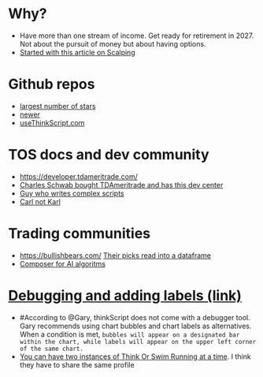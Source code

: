 # Why?

- Have more than one stream of income.  Get ready for retirement in 2027.  Not about the pursuit of money but about having options.
- [Started with this article on Scalping](https://medium.com/@nicknikravesh/a-foolproof-strategy-to-make-money-day-trading-no-really-7896e365fd40)

# Github repos

- [largest number of stars](https://github.com/hwrdprkns/ThinkOrSwim)
- [newer](https://github.com/2187Nick/thinkscript)
- [useThinkScript.com](https://usethinkscript.com/resources/categories/code-reference.2/)

# TOS docs and dev community

- <https://developer.tdameritrade.com/>
- [Charles Schwab bought TDAmeritrade and has this dev center](https://beta-developer.schwab.com/)
- [Guy who writes complex scripts](https://funwiththinkscript.com/adding-space-between-candles/)
- [Carl not Karl](https://usethinkscript.com/members/carl-not-karl.23790/#recent-content)

# Trading communities

- <https://bullishbears.com/> [Their picks read into a dataframe](https://github.com/erickbytes/russell-2000-index?tab=readme-ov-file)
- [Composer for AI algoritms](https://composer.trade)

# [Debugging and adding labels (link)](https://copyprogramming.com/howto/how-do-you-step-through-thinkscript-in-thinkorswim-platform)

- #According to @Gary, thinkScript does not come with a debugger tool. Gary recommends using chart bubbles and chart labels as alternatives. When a condition is met,
  `bubbles will appear on a designated bar within the chart, while labels will appear on the upper left corner of the same chart.`
- [You can have two instances of Think Or Swim Running at a time](https://toslc.thinkorswim.com/center/howToTos/thinkManual/Getting-Started/SCHW-How-to-Access-thinkorswim-When-You-Have-Accounts-at-Both-Ameritrade-and-Schwab). I think they have to share the same profile
